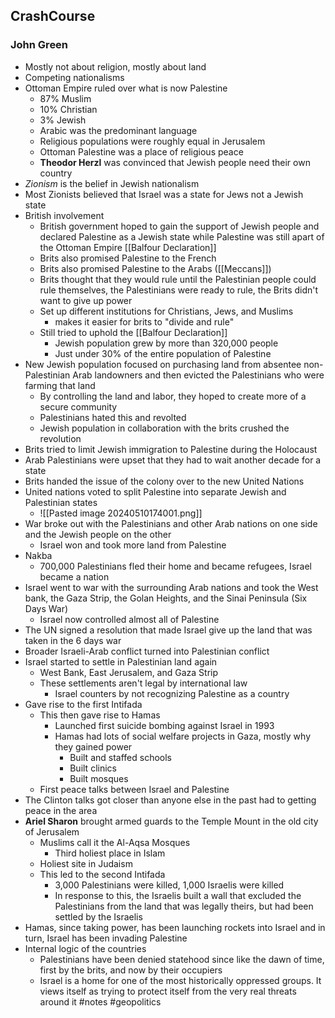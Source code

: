 ## CrashCourse
### John Green
- Mostly not about religion, mostly about land
- Competing nationalisms
- Ottoman Empire ruled over what is now Palestine
	- 87% Muslim
	- 10% Christian
	- 3% Jewish
	- Arabic was the predominant language
	- Religious populations were roughly equal in Jerusalem 
	- Ottoman Palestine was a place of religious peace
	- **Theodor Herzl** was convinced that Jewish people need their own country
- *Zionism* is the belief in Jewish nationalism
- Most Zionists believed that Israel was a state for Jews not a Jewish state
- British involvement
	- British government hoped to gain the support of Jewish people and declared Palestine as a Jewish state while Palestine was still apart of the Ottoman Empire [[Balfour Declaration]]
	- Brits also promised Palestine to the French
	- Brits also promised Palestine to the Arabs ([[Meccans]])
	- Brits thought that they would rule until the Palestinian people could rule themselves, the Palestinians were ready to rule, the Brits didn't want to give up power
	- Set up different institutions for Christians, Jews, and Muslims
		- makes it easier for brits to "divide and rule"
	- Still tried to uphold the [[Balfour Declaration]]
		- Jewish population grew by more than 320,000 people
		- Just under 30% of the entire population of Palestine
- New Jewish population focused on purchasing land from absentee non-Palestinian Arab landowners and then evicted the Palestinians who were farming that land
	- By controlling the land and labor, they hoped to create more of a secure community
	- Palestinians hated this and revolted
	- Jewish population in collaboration with the brits crushed the revolution
- Brits tried to limit Jewish immigration to Palestine during the Holocaust
- Arab Palestinians were upset that they had to wait another decade for a state
- Brits handed the issue of the colony over to the new United Nations
- United nations voted to split Palestine into separate Jewish and Palestinian states
	- ![[Pasted image 20240510174001.png]]
- War broke out with the Palestinians and other Arab nations on one side and the Jewish people on the other
	- Israel won and took more land from Palestine
- Nakba
	- 700,000 Palestinians fled their home and became refugees, Israel became a nation
- Israel went to war with the surrounding Arab nations and took the West bank, the Gaza Strip, the Golan Heights, and the Sinai Peninsula (Six Days War)
	- Israel now controlled almost all of Palestine
- The UN signed a resolution that made Israel give up the land that was taken in the 6 days war
- Broader Israeli-Arab conflict turned into Palestinian conflict
- Israel started to settle in Palestinian land again
	- West Bank, East Jerusalem, and Gaza Strip
	- These settlements aren't legal by international law
		- Israel counters by not recognizing Palestine as a country
- Gave rise to the first Intifada
	- This then gave rise to Hamas
		- Launched first suicide bombing against Israel in 1993
		- Hamas had lots of social welfare projects in Gaza, mostly why they gained power
			- Built and staffed schools
			- Built clinics
			- Built mosques
	- First peace talks between Israel and Palestine
- The Clinton talks got closer than anyone else in the past had to getting peace in the area
- **Ariel Sharon** brought armed guards to the Temple Mount in the old city of Jerusalem
	- Muslims call it the Al-Aqsa Mosques
		- Third holiest place in Islam
	- Holiest site in Judaism
	- This led to the second Intifada
		- 3,000 Palestinians were killed, 1,000 Israelis were killed
		- In response to this, the Israelis built a wall that excluded the Palestinians from the land that was legally theirs, but had been settled by the Israelis
- Hamas, since taking power, has been launching rockets into Israel and in turn, Israel has been invading Palestine
- Internal logic of the countries
	- Palestinians have been denied statehood since like the dawn of time, first by the brits, and now by their occupiers
	- Israel is a home for one of the most historically oppressed groups. It views itself as trying to protect itself from the very real threats around it
#notes
#geopolitics